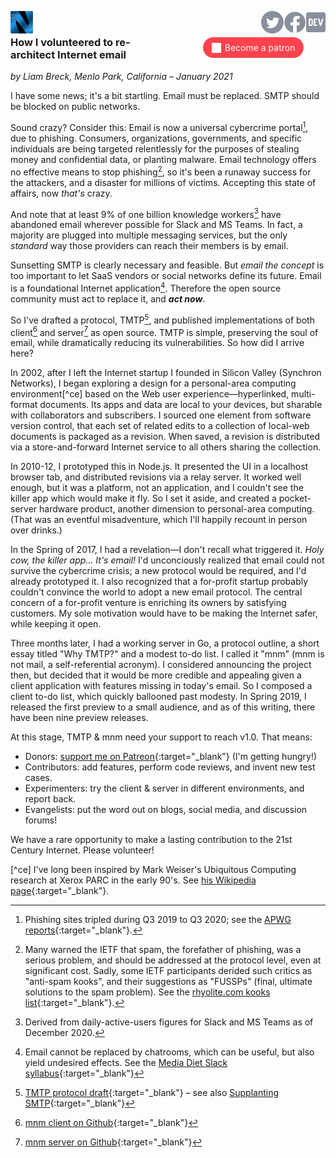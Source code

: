 <a href="/"><img height="36" align="left" src="logo-48-bleed-bright.png"></a>
<a href="https://dev.to/mnmnotmail"      ><img height="36" align="right" src="icon-dev-gray.svg"></a>
<a href="https://facebook.com/mnmnotmail"><img height="36" align="right" src="icon-fb-gray-58.png"></a>
<a href="https://twitter.com/mnmnotmail" ><img height="36" align="right" src="icon-tw-gray.svg"></a> &nbsp;

<div style="margin:1em 2px 1.5em 22px; width:300px; max-width:45%; float:right; clear:both; text-align:center;">
   <a href="https://www.patreon.com/networkimprov" title="Support mnm on Patreon" style="border-radius:9999px; padding:0.6em 1em; background-color:#ff424d; color:#fff; text-decoration:none; white-space:nowrap;"><img src="icon-pat-white-1080.png" height="16" style="margin-right:0.4em; vertical-align:-0.2em; height:1.1em">Become a patron</a>
</div>

### How I volunteered to re-architect Internet email

_by Liam Breck, Menlo Park, California &ndash; January 2021_

I have some news; it's a bit startling.
Email must be replaced. SMTP should be blocked on public networks.

Sound crazy? Consider this: Email is now a universal cybercrime portal[^cp], due to phishing.
Consumers, organizations, governments, and specific individuals are being targeted relentlessly
for the purposes of stealing money and confidential data, or planting malware.
Email technology offers no effective means to stop phishing[^sp],
so it's been a runaway success for the attackers, and a disaster for millions of victims.
Accepting this state of affairs, now _that's_ crazy.

And note that at least 9% of one billion knowledge workers[^kw] have abandoned email 
wherever possible for Slack and MS Teams.
In fact, a majority are plugged into multiple messaging services, 
but the only _standard_ way those providers can reach their members is by email.

Sunsetting SMTP is clearly necessary and feasible.
But _email the concept_ is too important to let SaaS vendors or social networks define its future.
Email is a foundational Internet application[^ia].
Therefore the open source community must act to replace it, and ___act&nbsp;now___.

So I've drafted a protocol, TMTP[^t], 
and published implementations of both client[^c] and server[^s] as open source.
TMTP is simple, preserving the soul of email, while dramatically reducing its vulnerabilities.
So how did I arrive here?

In 2002, after I left the Internet startup I founded in Silicon Valley (Synchron Networks), 
I began exploring a design for a personal-area computing environment[^ce] 
based on the Web user experience&mdash;hyperlinked, multi-format documents.
Its apps and data are local to your devices, but sharable with collaborators and subscribers.
I sourced one element from software version control, 
that each set of related edits to a collection of local-web documents is packaged as a revision.
When saved, a revision is distributed via a store-and-forward Internet service 
to all others sharing the collection.

In 2010-12, I prototyped this in Node.js.
It presented the UI in a localhost browser tab, and distributed revisions via a relay server.
It worked well enough, but it was a platform, not an application, 
and I couldn't see the killer app which would make it fly.
So I set it aside, and created a pocket-server hardware product, 
another dimension to personal-area computing.
(That was an eventful misadventure, which I'll happily recount in person over drinks.)

In the Spring of 2017, I had a revelation&mdash;I don't recall what triggered it.
_Holy cow, the killer app... It's email!_
I'd unconciously realized that email could not survive the cybercrime crisis;
a new protocol would be required, and I'd already prototyped it.
I also recognized that a for-profit startup probably couldn't convince the world 
to adopt a new email protocol.
The central concern of a for-profit venture is enriching its owners by satisfying customers.
My sole motivation would have to be making the Internet safer, while keeping it open.

Three months later, I had a working server in Go, a protocol outline, 
a short essay titled "Why TMTP?" and a modest to-do list.
I called it "mnm" (mnm is not mail, a self-referential acronym).
I considered announcing the project then, but decided that it would be more credible and appealing 
given a client application with features missing in today's email.
So I composed a client to-do list, which quickly ballooned past modesty.
In Spring 2019, I released the first preview to a small audience, 
and as of this writing, there have been nine preview releases.

At this stage, TMTP & mnm need your support to reach v1.0. That means:
- Donors: [support me on Patreon](https://www.patreon.com/networkimprov){:target="_blank"} (I'm getting hungry!)
- Contributors: add features, perform code reviews, and invent new test cases.
- Experimenters: try the client & server in different environments, and report back.
- Evangelists: put the word out on blogs, social media, and discussion forums!

We have a rare opportunity to make a lasting contribution to the 21st Century Internet.
Please volunteer!


[^kw]: Derived from daily-active-users figures for Slack and MS Teams as of December 2020.

[^cp]: Phishing sites tripled during Q3 2019 to Q3 2020; 
see the [APWG reports](https://apwg.org/trendsreports/){:target="_blank"}.

[^sp]: Many warned the IETF that spam, the forefather of phishing, was a serious problem, 
and should be addressed at the protocol level, even at significant cost.
Sadly, some IETF participants derided such critics as "anti-spam kooks", 
and their suggestions as "FUSSPs" (final, ultimate solutions to the spam problem).
See the [rhyolite.com kooks list](https://www.rhyolite.com/anti-spam/you-might-be.html){:target="_blank"}.

[^ia]: Email cannot be replaced by chatrooms, which can be useful, but also yield undesired effects.
See the [Media Diet Slack syllabus](https://mediadiet.com/slack.html){:target="_blank"}

[^t]: [TMTP protocol draft](https://github.com/networkimprov/mnm/blob/master/Protocol.md){:target="_blank"}
&ndash; see also [Supplanting SMTP](https://mnmnotmail.org/rationale.html#supplanting-smtp){:target="_blank"}

[^c]: [mnm client on Github](https://github.com/networkimprov/mnm-hammer){:target="_blank"}

[^s]: [mnm server on Github](https://github.com/networkimprov/mnm){:target="_blank"}

[^ce] I've long been inspired by Mark Weiser's Ubiquitous Computing research at Xerox PARC in the early 90's.
See [his Wikipedia page](https://en.wikipedia.org/wiki/Mark_Weiser){:target="_blank"}.
